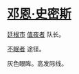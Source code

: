 # [邓恩·史密斯](../人物/邓恩·史密斯.md)

[廷根市](../地区/廷根市.md) [值夜者](../团体/值夜者.md) 队长。

[不眠者](../途径/不眠者.md) 途径。

灰色眼眸。高发际线。
